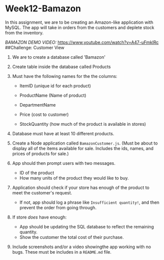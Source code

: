 # Week12-Bamazon

In this assignment, we are to be creating an Amazon-like application with MySQL. The app will take in orders from the customers and deplete stock from the inventory. 

*BAMAZON DEMO VIDEO:* https://www.youtube.com/watch?v=A47-uFmklRc
##Challenge: Customer View
 
1. We are to create a database called 'Bamazon'
2. Create table inside the database called Products
3. Must have the following names for the the columns: 
	* ItemID (unique id for each product)

	* ProductName (Name of product)

	* DepartmentName 

	* Price (cost to customer)

	* StockQuantity (how much of the product is available in stores)

4. Database must have at least 10 different products.

5. Create a Node application called `BamazonCustomer.js`. (Must be about to display all of the items available for sale. Includes the ids, names, and prices of products for sale.) 

6. App should then prompt users with two messages. 
	* ID of the product
	* How many units of the product they would like to buy.

7. Application should check if your store has enough of the product to meet the customer's request. 
	* If not, app should log a phrase like `Insufficient quantity!`, and then prevent the order from going through.

8. If store *does* have enough: 
	* App should be updating the SQL database to reflect the remaining quantity.
	* Show the customer the total cost of their purchase.	

9. Include screenshots and/or a video showingthe app working with no bugs. These must be includes in a `README.md` file. 
